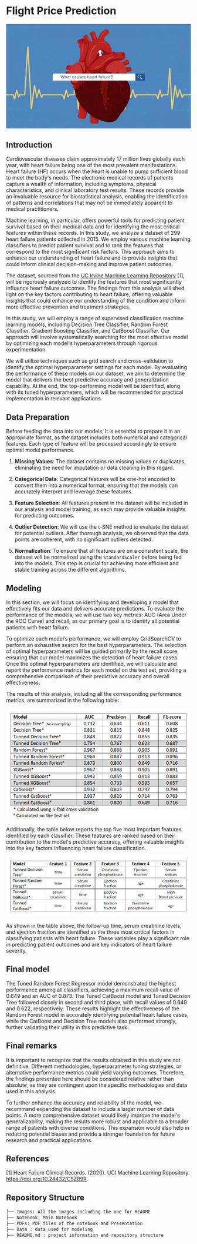 
# Flight Price Prediction

![](./Images/heart-failure35.jpg)

## Introduction

Cardiovascular diseases claim approximately 17 million lives globally each year, with heart failure being one of the most prevalent manifestations. Heart failure (HF) occurs when the heart is unable to pump sufficient blood to meet the body's needs. The electronic medical records of patients capture a wealth of information, including symptoms, physical characteristics, and clinical laboratory test results. These records provide an invaluable resource for biostatistical analysis, enabling the identification of patterns and correlations that may not be immediately apparent to medical practitioners.

Machine learning, in particular, offers powerful tools for predicting patient survival based on their medical data and for identifying the most critical features within these records. In this study, we analyze a dataset of 299 heart failure patients collected in 2015. We employ various machine learning classifiers to predict patient survival and to rank the features that correspond to the most significant risk factors. This approach aims to enhance our understanding of heart failure and to provide insights that could inform clinical decision-making and improve patient outcomes.

The dataset, sourced from the [UC Irvine Machine Learning Repository](https://archive.ics.uci.edu/dataset/519/heart+failure+clinical+records) [1], will be rigorously analyzed to identify the features that most significantly influence heart failure outcomes. The findings from this analysis will shed light on the key factors contributing to heart failure, offering valuable insights that could enhance our understanding of the condition and inform more effective prevention and treatment strategies.

In this study, we will employ a range of supervised classification machine learning models, including Decision Tree Classifier, Random Forest Classifier, Gradient Boosting Classifier, and CatBoost Classifier. Our approach will involve systematically searching for the most effective model by optimizing each model's hyperparameters through rigorous experimentation.

We will utilize techniques such as grid search and cross-validation to identify the optimal hyperparameter settings for each model. By evaluating the performance of these models on our dataset, we aim to determine the model that delivers the best predictive accuracy and generalization capability. At the end, the top-performing model will be identified, along with its tuned hyperparameters, which will be recommended for practical implementation in relevant applications.

## Data Preparation

Before feeding the data into our models, it is essential to prepare it in an appropriate format, as the dataset includes both numerical and categorical features. Each type of feature will be processed accordingly to ensure optimal model performance.

1. **Missing Values**: The dataset contains no missing values or duplicates, eliminating the need for imputation or data cleaning in this regard.

2. **Categorical Data**: Categorical features will be one-hot encoded to convert them into a numerical format, ensuring that the models can accurately interpret and leverage these features.

3. **Feature Selection**: All features present in the dataset will be included in our analysis and model training, as each may provide valuable insights for predicting outcomes.

4. **Outlier Detection**: We will use the t-SNE method to evaluate the dataset for potential outliers. After thorough analysis, we observed that the data points are coherent, with no significant outliers detected.

5. **Normalization**: To ensure that all features are on a consistent scale, the dataset will be normalized using the `StandardScaler` before being fed into the models. This step is crucial for achieving more efficient and stable training across the different algorithms.

## Modeling

In this section, we will focus on identifying and developing a model that effectively fits our data and delivers accurate predictions. To evaluate the performance of the models, we will use two key metrics: AUC (Area Under the ROC Curve) and recall, as our primary goal is to identify all potential patients with heart failure.

To optimize each model’s performance, we will employ GridSearchCV to perform an exhaustive search for the best hyperparameters. The selection of optimal hyperparameters will be guided primarily by the recall score, ensuring that our model maximizes the detection of heart failure cases. Once the optimal hyperparameters are identified, we will calculate and report the performance metrics for each model on the test set, providing a comprehensive comparison of their predictive accuracy and overall effectiveness.

The results of this analysis, including all the corresponding performance metrics, are summarized in the following table:

![](./Images/results.png)

Additionally, the table below reports the top five most important features identified by each classifier. These features are ranked based on their contribution to the model's predictive accuracy, offering valuable insights into the key factors influencing heart failure classification.

![](./Images/feature_importance.png)

As shown in the table above, the follow-up time, serum creatinine levels, and ejection fraction are identified as the three most critical factors in classifying patients with heart failure. These variables play a significant role in predicting patient outcomes and are key indicators of heart failure severity.

## Final model

The Tuned Random Forest Regressor model demonstrated the highest performance among all classifiers, achieving a maximum recall value of 0.649 and an AUC of 0.873. The Tuned CatBoost model and Tuned Decision Tree followed closely in second and third place, with recall values of 0.649 and 0.622, respectively. These results highlight the effectiveness of the Random Forest model in accurately identifying potential heart failure cases, while the CatBoost and Decision Tree models also performed strongly, further validating their utility in this predictive task.

## Final remarks

It is important to recognize that the results obtained in this study are not definitive. Different methodologies, hyperparameter tuning strategies, or alternative performance metrics could yield varying outcomes. Therefore, the findings presented here should be considered relative rather than absolute, as they are contingent upon the specific methodologies and data used in this analysis.

To further enhance the accuracy and reliability of the model, we recommend expanding the dataset to include a larger number of data points. A more comprehensive dataset would likely improve the model's generalizability, making the results more robust and applicable to a broader range of patients with diverse conditions. This expansion would also help in reducing potential biases and provide a stronger foundation for future research and practical applications.

## References

[1] Heart Failure Clinical Records. (2020). UCI Machine Learning Repository. https://doi.org/10.24432/C5Z89R.

## Repository Structure

```
├── Images: All the images including the one for README
├── Notebook: Main Notebook
├── PDFs: PDF files of the notebook and Presentation
├── Data : data used for modeling
├── README.md : project information and repository structure
```






